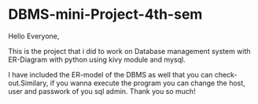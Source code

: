 # DBMS-mini-Project-4th-sem

Hello Everyone,

This is the project that i did to work on Database management system with ER-Diagram with python using kivy module and mysql. 

I have included the ER-model of the DBMS as well that you can check-out.Similary, if you wanna execute the program you can change the host, user and passwork of you sql admin. 
Thank you so much!
